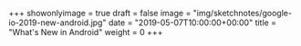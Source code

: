 +++
showonlyimage = true
draft = false
image = "img/sketchnotes/google-io-2019-new-android.jpg"
date = "2019-05-07T10:00:00+00:00"
title = "What's New in Android"
weight = 0
+++
